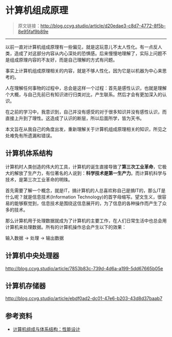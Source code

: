 # 计算机组成原理

[annotation]: <id> (d20edae3-c8d7-4772-8f5b-8e95faf9b89e)
[annotation]: <status> (public)
[annotation]: <create_time> (2019-04-17 11:47:52)
[annotation]: <category> (计算机科学)
[annotation]: <tags> (组成原理)

> 原文链接：<http://blog.ccyg.studio/article/d20edae3-c8d7-4772-8f5b-8e95faf9b89e>

---

以前一直对计算机组成原理有一些偏见，就是这玩意儿不太人性化。有一点反人类，造成了对这部分内容从内心深处的恐惧感。后来慢慢地理解了，实际上问题不是组成原理内容的不友好，而是自己理解的方式有问题。

事实上计算机组成原理相关的内容，就是不够人性化，因为它是以机器为中心来思考的。

人在理解任何事物的过程中，总会是这样一个过程：首先是感性认识，也就是理解个大概，与自己先前已有知识进行归类对比，产生联系。然后才会有更加深入的认识。

在之前的学习中，我意识到，自己并没有感受的对于很多知识并没有感性认识，而直接上升到了理性。这造成了认识的断层，所以后面所学，皆为天书。

本文旨在从我自己的角度出发，重新理解关于计算机组成原理相关的知识，所见之处难免有所遗漏和错误。

## 计算机体系结构

计算机时人类创造的伟大的工具，计算机的诞生直接导致了**第三次工业革命**，它极大的解放了生产力，有位著名的人说到：**科学技术是第一生产力**。而计算机科学与技术，是第三次工业革命的明珠。

首先需要了解一个概念，就是IT，搞计算机的人总喜欢称自己是搞IT的，那么IT是什么呢？就是信息技术(Information Technology)的首字母缩写。望文生义，很容易的能够察觉到，信息技术是围绕这信息展开的，为了信息的各种操作而产生了众多的技术。

那么计算机用于处理数据就成为了计算机的主要工作，在人们日常生活中也总会用计算机来处理数据。所有的计算机操作总会产生以下的效果：

输入数据 → 处理 → 输出数据

## 计算机中央处理器

<http://blog.ccyg.studio/article/7853b83c-739d-4d6a-a199-5dd67665b05e>


## 计算机存储器

<http://blog.ccyg.studio/article/ebdf0ad2-dc01-47e6-b203-43d8d37baab7>

## 参考资料

- [计算机组成与体系结构：性能设计](https://book.douban.com/subject/6398113/)
